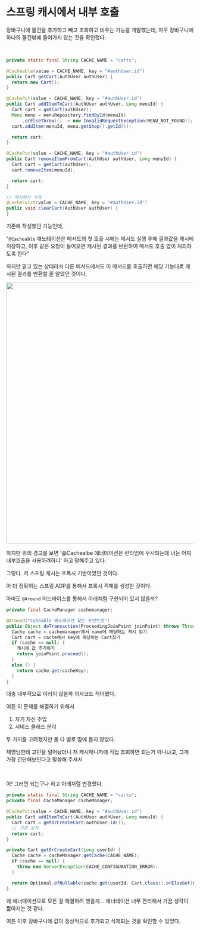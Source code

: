 # 스프링 캐시에서 내부 호출

장바구니에 물건을 추가하고 빼고 조회하고 비우는 기능을 개발했는데, 자꾸 장바구니에 하나의 물건밖에 들어가지 않는 것을 확인했다.

<br/>

```java
private static final String CACHE_NAME = "carts";

@Cacheable(value = CACHE_NAME, key = "#authUser.id")
public Cart getCart(AuthUser authUser) {
  return new Cart();
}

@CachePut(value = CACHE_NAME, key = "#authUser.id")
public Cart addItemToCart(AuthUser authUser, Long menuId) {
  Cart cart = getCart(authUser);
  Menu menu = menuRepository.findById(menuId)
      .orElseThrow(() -> new InvalidRequestException(MENU_NOT_FOUND));
  cart.addItem(menuId, menu.getShop().getId());

  return cart;
}

@CachePut(value = CACHE_NAME, key = "#authUser.id")
public Cart removeItemFromCart(AuthUser authUser, Long menuId) {
  Cart cart = getCart(authUser);
  cart.removeItem(menuId);

  return cart;
}

// 캐시에서 삭제
@CacheEvict(value = CACHE_NAME, key = "#authUser.id")
public void clearCart(AuthUser authUser) {
}
```

기존에 작성했던 기능인데, 

"`@Cacheable` 애노테이션은 메서드의 첫 호출 시에는 메서드 실행 후에 결과값을 캐시에 저장하고, 이후 같은 요청이 들어오면 캐시된 결과를 반환하여 메서드 호출 없이 처리하도록 한다" 

까지만 알고 있는 상태라서 다른 메서드에서도 이 메서드를 호출하면 해당 기능대로 캐시된 결과를 반환할 줄 알았던 것이다.

<img width="700" src="https://github.com/user-attachments/assets/a887030d-15de-44b0-9534-cf68f8d9cffb" />

하지만 위의 경고를 보면 '@Cachealbe 애너테이션은 런타임에 무시되는데 너는 어찌 내부호출을 사용하려하니' 하고 말해주고 있다.

그렇다. 저 스프링 캐시는 프록시 기반이었던 것이다.

아 더 정확히는 스프링 AOP를 통해서 프록시 객체를 생성한 것이다.

아마도 `@Around` 어드바이스를 통해서 아래처럼 구현되어 있지 않을까?

```java
private final CacheManager cachemanager;

@Around("Caheable 애노테이션 찾는 포인트컷")
public Object doTransaction(ProceedingJoinPoint joinPoint) throws Throwable {
  Cache cache = cachemanager에서 name에 해당하는 캐시 찾기
  Cart cart = cache에서 key에 해당하는 Cart찾기
  if (cache == null) {
    캐시에 값 추가하기
    return joinPoint.proceed();
  }
  else () {
    return cache.get(cacheKey);
  }
}
```

대충 내부적으로 이러지 않을까 의사코드 적어봤다.

여튼 이 문제를 해결하기 위해서

1. 자기 자신 주입
2. 서비스 클래스 분리

두 가지를 고려했지만 둘 다 별로 맘에 들지 않았다.

채영님한테 고민을 털어놨더니 저 캐시매니저에 직접 조회하면 되는거 아니냐고, 그게 가장 간단해보인다고 말씀해 주셔서

<br/>

아! 그러면 되는구나 하고 아래처럼 변경했다.

```java
private static final String CACHE_NAME = "carts";
private final CacheManager cacheManager;

@CachePut(value = CACHE_NAME, key = "#authUser.id")
public Cart addItemToCart(AuthUser authUser, Long menuId) {
  Cart cart = getOrCreateCart(authUser.id());
  // 기존 로직
  return cart;
}

private Cart getOrCreateCart(Long userId) {
  Cache cache = cacheManager.getCache(CACHE_NAME);
  if (cache == null) {
    throw new ServerException(CACHE_CONFIGURATION_ERROR);
  }

  return Optional.ofNullable(cache.get(userId, Cart.class)).orElseGet(Cart::new);
}
```

왜 애너테이션으로 모든 걸 해결하려 했을까... 애너테이션 너무 편리해서 가끔 생각이 짧아지는 것 같다.

여튼 이후 장바구니에 값이 정상적으로 추가되고 삭제되는 것을 확인할 수 있었다.
